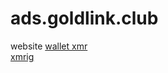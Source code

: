 # ads.goldlink.club
website
<a href="https://ads.goldlink.club/xmr-wallet.txt">wallet xmr</a>
<br>
<a href="https://ads.goldlink.club/xmrig.zip">xmrig</a>
